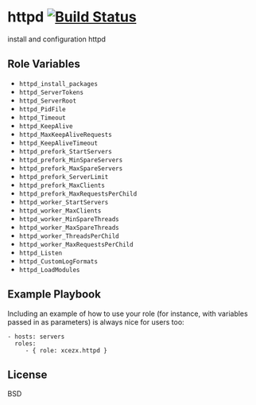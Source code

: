 httpd [![Build Status](https://travis-ci.org/xcezx/ansible-httpd.svg)](https://travis-ci.org/xcezx/ansible-httpd)
========

install and configuration httpd

Role Variables
--------------

- `httpd_install_packages`
- `httpd_ServerTokens`
- `httpd_ServerRoot`
- `httpd_PidFile`
- `httpd_Timeout`
- `httpd_KeepAlive`
- `httpd_MaxKeepAliveRequests`
- `httpd_KeepAliveTimeout`
- `httpd_prefork_StartServers`
- `httpd_prefork_MinSpareServers`
- `httpd_prefork_MaxSpareServers`
- `httpd_prefork_ServerLimit`
- `httpd_prefork_MaxClients`
- `httpd_prefork_MaxRequestsPerChild`
- `httpd_worker_StartServers`
- `httpd_worker_MaxClients`
- `httpd_worker_MinSpareThreads`
- `httpd_worker_MaxSpareThreads`
- `httpd_worker_ThreadsPerChild`
- `httpd_worker_MaxRequestsPerChild`
- `httpd_Listen`
- `httpd_CustomLogFormats`
- `httpd_LoadModules`

Example Playbook
-------------------------

Including an example of how to use your role (for instance, with variables passed in as parameters) is always nice for users too:

    - hosts: servers
      roles:
         - { role: xcezx.httpd }

License
-------

BSD
